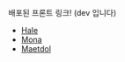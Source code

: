 배포된 프론트 링크! (dev 입니다)
- [Hale](https://would-you-study-with-me.github.io/siksa-clock/front-end/hale_front/)
- [Mona](https://would-you-study-with-me.github.io/siksa-clock/front-end/mona_front/)
- [Maetdol](https://would-you-study-with-me.github.io/siksa-clock/front-end/maetdol_front/)
